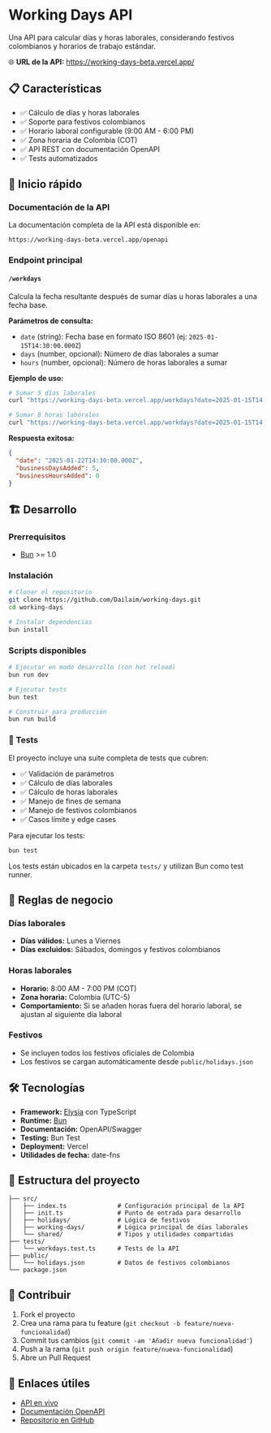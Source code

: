 # Working Days API

Una API para calcular días y horas laborales, considerando festivos colombianos y horarios de trabajo estándar.

🌐 **URL de la API:** <https://working-days-beta.vercel.app/>

## 📋 Características

- ✅ Cálculo de días y horas laborales
- ✅ Soporte para festivos colombianos
- ✅ Horario laboral configurable (9:00 AM - 6:00 PM)
- ✅ Zona horaria de Colombia (COT)
- ✅ API REST con documentación OpenAPI
- ✅ Tests automatizados

## 🚀 Inicio rápido

### Documentación de la API

La documentación completa de la API está disponible en:

```url
https://working-days-beta.vercel.app/openapi
```

### Endpoint principal

#### `/workdays`

Calcula la fecha resultante después de sumar días u horas laborales a una fecha base.

**Parámetros de consulta:**

- `date` (string): Fecha base en formato ISO 8601 (ej: `2025-01-15T14:30:00.000Z`)
- `days` (number, opcional): Número de días laborales a sumar
- `hours` (number, opcional): Número de horas laborales a sumar

**Ejemplo de uso:**

```bash
# Sumar 5 días laborales
curl "https://working-days-beta.vercel.app/workdays?date=2025-01-15T14:30:00.000Z&days=5"

# Sumar 8 horas laborales
curl "https://working-days-beta.vercel.app/workdays?date=2025-01-15T14:30:00.000Z&hours=8"
```

**Respuesta exitosa:**

```json
{
  "date": "2025-01-22T14:30:00.000Z",
  "businessDaysAdded": 5,
  "businessHoursAdded": 0
}
```

## 🏗️ Desarrollo

### Prerrequisitos

- [Bun](https://bun.sh/) >= 1.0

### Instalación

```bash
# Clonar el repositorio
git clone https://github.com/Dailaim/working-days.git
cd working-days

# Instalar dependencias
bun install
```

### Scripts disponibles

```bash
# Ejecutar en modo desarrollo (con hot reload)
bun run dev

# Ejecutar tests
bun test

# Construir para producción
bun run build
```

### 🧪 Tests

El proyecto incluye una suite completa de tests que cubren:

- ✅ Validación de parámetros
- ✅ Cálculo de días laborales
- ✅ Cálculo de horas laborales
- ✅ Manejo de fines de semana
- ✅ Manejo de festivos colombianos
- ✅ Casos límite y edge cases

Para ejecutar los tests:

```bash
bun test
```

Los tests están ubicados en la carpeta `tests/` y utilizan Bun como test runner.

## 📅 Reglas de negocio

### Días laborales

- **Días válidos:** Lunes a Viernes
- **Días excluidos:** Sábados, domingos y festivos colombianos

### Horas laborales

- **Horario:** 8:00 AM - 7:00 PM (COT)
- **Zona horaria:** Colombia (UTC-5)
- **Comportamiento:** Si se añaden horas fuera del horario laboral, se ajustan al siguiente día laboral

### Festivos

- Se incluyen todos los festivos oficiales de Colombia
- Los festivos se cargan automáticamente desde `public/holidays.json`

## 🛠️ Tecnologías

- **Framework:** [Elysia](https://elysiajs.com/) con TypeScript
- **Runtime:** [Bun](https://bun.sh/)
- **Documentación:** OpenAPI/Swagger
- **Testing:** Bun Test
- **Deployment:** Vercel
- **Utilidades de fecha:** date-fns

## 📁 Estructura del proyecto

```text
├── src/
│   ├── index.ts              # Configuración principal de la API
│   ├── init.ts               # Punto de entrada para desarrollo
│   ├── holidays/             # Lógica de festivos
│   ├── working-days/         # Lógica principal de días laborales
│   └── shared/               # Tipos y utilidades compartidas
├── tests/
│   └── workdays.test.ts      # Tests de la API
├── public/
│   └── holidays.json         # Datos de festivos colombianos
└── package.json
```

## 🤝 Contribuir

1. Fork el proyecto
2. Crea una rama para tu feature (`git checkout -b feature/nueva-funcionalidad`)
3. Commit tus cambios (`git commit -am 'Añadir nueva funcionalidad'`)
4. Push a la rama (`git push origin feature/nueva-funcionalidad`)
5. Abre un Pull Request


## 🔗 Enlaces útiles

- [API en vivo](https://working-days-beta.vercel.app/)
- [Documentación OpenAPI](https://working-days-beta.vercel.app/openapi)
- [Repositorio en GitHub](https://github.com/Dailaim/working-days)